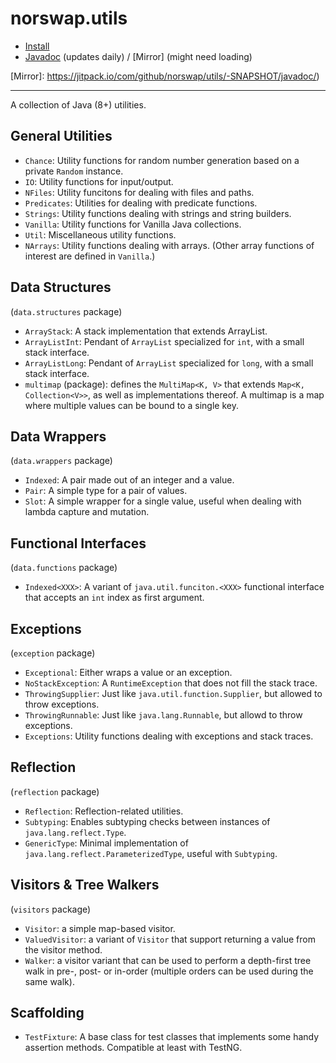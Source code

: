# norswap.utils

- [Install](doc/INSTALL.md)
- [Javadoc] (updates daily) / [Mirror] (might need loading)

[Javadoc]: https://javadoc.io/doc/com.norswap/utils/
[Mirror]: https://jitpack.io/com/github/norswap/utils/-SNAPSHOT/javadoc/)

---

A collection of Java (8+) utilities.

## General Utilities

- `Chance`: Utility functions for random number generation based on a private `Random` instance.
- `IO`: Utility functions for input/output.
- `NFiles`: Utility funcitons for dealing with files and paths.
- `Predicates`: Utilities for dealing with predicate functions.
- `Strings`: Utility functions dealing with strings and string builders.
- `Vanilla`: Utility functions for Vanilla Java collections.
- `Util`: Miscellaneous utility functions.
- `NArrays`: Utility functions dealing with arrays.
   (Other array functions of interest are defined in `Vanilla`.)

## Data Structures
(`data.structures` package)

- `ArrayStack`: A stack implementation that extends ArrayList.
- `ArrayListInt`: Pendant of `ArrayList` specialized for `int`, with a small stack interface.
- `ArrayListLong`: Pendant of `ArrayList` specialized for `long`, with a small stack interface.
- `multimap` (package): defines the `MultiMap<K, V>` that extends `Map<K, Collection<V>>`, as well
  as implementations thereof. A multimap is a map where multiple values can be bound to a single key.

## Data Wrappers
(`data.wrappers` package)

- `Indexed`: A pair made out of an integer and a value.
- `Pair`: A simple type for a pair of values.
- `Slot`: A simple wrapper for a single value, useful when dealing with lambda capture and mutation.

## Functional Interfaces
(`data.functions` package)
- `Indexed<XXX>`: A variant of `java.util.funciton.<XXX>` functional interface that accepts an `int`
  index as first argument.

## Exceptions
(`exception` package)

- `Exceptional`: Either wraps a value or an exception.
- `NoStackException`: A `RuntimeException` that does not fill the stack trace.
- `ThrowingSupplier`: Just like `java.util.function.Supplier`, but allowed to throw exceptions.
- `ThrowingRunnable`: Just like `java.lang.Runnable`, but allowd to throw exceptions.
- `Exceptions`: Utility functions dealing with exceptions and stack traces.

## Reflection
(`reflection` package)

- `Reflection`: Reflection-related utilities.
- `Subtyping`: Enables subtyping checks between instances of `java.lang.reflect.Type`.
- `GenericType`: Minimal implementation of `java.lang.reflect.ParameterizedType`,
  useful with `Subtyping`.

## Visitors & Tree Walkers
(`visitors` package)

- `Visitor`: a simple map-based visitor.
- `ValuedVisitor`: a variant of `Visitor` that support returning a value from the visitor method.  
- `Walker`: a visitor variant that can be used to perform a depth-first tree walk in pre-, post- or
  in-order (multiple orders can be used during the same walk).

## Scaffolding

- `TestFixture`: A base class for test classes that implements some handy assertion methods.
  Compatible at least with TestNG.